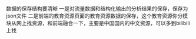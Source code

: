 数据的保存结构要清晰
一是对流量数据和结构化输出的分析结果的保存，保存为json文件
二是前端的教育资源页面的教育资源数据的保存，这个教育资源你分模块从网上找资源，和前端融合一下，主要是中国国内的中文资源，可以多到bilibili上找